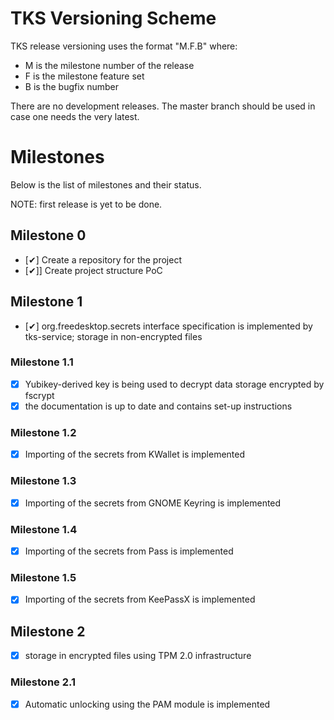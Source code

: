 
# TKS Versioning Scheme

TKS release versioning uses the format "M.F.B" where:
- M is the milestone number of the release
- F is the milestone feature set
- B is the bugfix number

There are no development releases. The master branch should be used in case
one needs the very latest.

# Milestones

Below is the list of milestones and their status.

NOTE: first release is yet to be done.

## Milestone 0

- [✔] Create a repository for the project
- [✔]] Create project structure PoC

## Milestone 1

- [✔] org.freedesktop.secrets interface specification is implemented by
  tks-service; storage in non-encrypted files

### Milestone 1.1

- [x] Yubikey-derived key is being used to decrypt data storage encrypted by
  fscrypt
- [x] the documentation is up to date and contains set-up instructions

### Milestone 1.2

- [x] Importing of the secrets from KWallet is implemented

### Milestone 1.3

- [x] Importing of the secrets from GNOME Keyring is implemented

### Milestone 1.4

- [x] Importing of the secrets from Pass is implemented

### Milestone 1.5

- [x] Importing of the secrets from KeePassX is implemented

## Milestone 2

- [x] storage in encrypted files using TPM 2.0 infrastructure

### Milestone 2.1

- [x] Automatic unlocking using the PAM module is implemented

